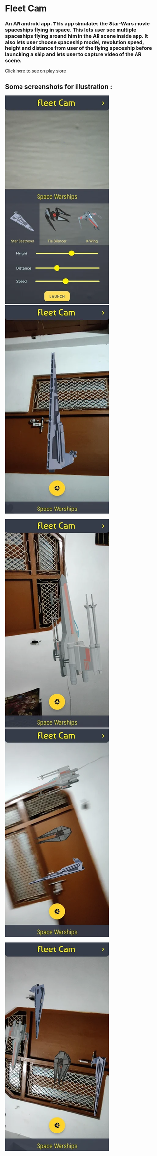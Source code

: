 # Fleet Cam
### An AR android app. This app simulates the Star-Wars movie spaceships flying in space. This lets user see multiple spaceships flying around him in the AR scene inside app. It also lets user choose spaceship model, revolution speed, height and distance from user of the flying spaceship before launching a ship and lets user to capture video of the AR scene.
<a href="https://play.google.com/store/apps/details?id=com.leotarius.initialarsetup"> Click here to see on play store </a>

## Some screenshots for illustration :

![](screenshots/1.webp)
![](screenshots/2.webp)

![](screenshots/3.webp)
![](screenshots/4.webp)

![](screenshots/5.webp)
